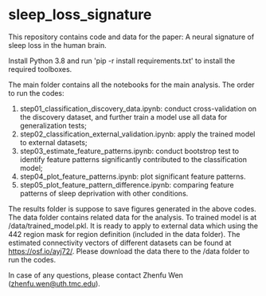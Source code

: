 # sleep_loss_signature
This repository contains code and data for the paper: A neural signature of sleep loss in the human brain.

Install Python 3.8 and run 'pip -r install requirements.txt' to install the required toolboxes.

The main folder contains all the notebooks for the main analysis. The order to run the codes:
1. step01_classification_discovery_data.ipynb: conduct cross-validation on the discovery dataset, and further train a model use all data for generalization tests;
2. step02_classification_external_validation.ipynb: apply the trained model to external datasets;
3. step03_estimate_feature_patterns.ipynb: conduct bootstrop test to identify feature patterns significantly contributed to the classification model;
4. step04_plot_feature_patterns.ipynb: plot significant feature patterns.
5. step05_plot_feature_pattern_difference.ipynb: comparing feature patterns of sleep deprivation with other conditions.

The results folder is suppose to save figures generated in the above codes.
The data folder contains related data for the analysis.
To trained model is at /data/trained_model.pkl. It is ready to apply to external data which using the 442 region mask for region definition (included in the data folder). 
The estimated connectivity vectors of different datasets can be found at https://osf.io/ayj72/. Please download the data there to the /data folder to run the codes.

In case of any questions, please contact Zhenfu Wen (zhenfu.wen@uth.tmc.edu).
